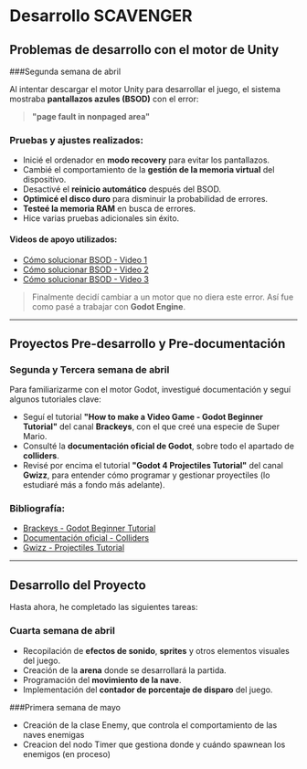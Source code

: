 # Desarrollo SCAVENGER

## Problemas de desarrollo con el motor de Unity
###Segunda semana de abril

Al intentar descargar el motor Unity para desarrollar el juego, el sistema mostraba **pantallazos azules (BSOD)** con el error:

> **"page fault in nonpaged area"**

### Pruebas y ajustes realizados:

- Inicié el ordenador en **modo recovery** para evitar los pantallazos.
- Cambié el comportamiento de la **gestión de la memoria virtual** del dispositivo.
- Desactivé el **reinicio automático** después del BSOD.
- **Optimicé el disco duro** para disminuir la probabilidad de errores.
- **Testeé la memoria RAM** en busca de errores.
- Hice varias pruebas adicionales sin éxito.

#### Videos de apoyo utilizados:

- [Cómo solucionar BSOD - Video 1](https://www.youtube.com/watch?v=1cJAVryIKjs)
- [Cómo solucionar BSOD - Video 2](https://www.youtube.com/watch?v=M13ntyIlW1o)
- [Cómo solucionar BSOD - Video 3](https://www.youtube.com/watch?v=d6O0H0xO1jE&t=180s)

> Finalmente decidí cambiar a un motor que no diera este error. Así fue como pasé a trabajar con **Godot Engine**.

---

## Proyectos Pre-desarrollo y Pre-documentación
### Segunda y Tercera semana de abril

Para familiarizarme con el motor Godot, investigué documentación y seguí algunos tutoriales clave:

- Seguí el tutorial **"How to make a Video Game - Godot Beginner Tutorial"** del canal **Brackeys**, con el que creé una especie de Super Mario.
- Consulté la **documentación oficial de Godot**, sobre todo el apartado de **colliders**.
- Revisé por encima el tutorial **"Godot 4 Projectiles Tutorial"** del canal **Gwizz**, para entender cómo programar y gestionar proyectiles (lo estudiaré más a fondo más adelante).

### Bibliografía:

- [Brackeys - Godot Beginner Tutorial](https://www.youtube.com/watch?v=LOhfqjmasi0&t=3186s)
- [Documentación oficial - Colliders](https://docs.godotengine.org/es/4.x/tutorials/physics/collision_shapes_2d.html)
- [Gwizz - Projectiles Tutorial](https://www.youtube.com/watch?v=YPvPqOqbx-I)

---

## Desarrollo del Proyecto

Hasta ahora, he completado las siguientes tareas:
### Cuarta semana de abril
- Recopilación de **efectos de sonido**, **sprites** y otros elementos visuales del juego.
- Creación de la **arena** donde se desarrollará la partida.
- Programación del **movimiento de la nave**.
- Implementación del **contador de porcentaje de disparo** del juego.

###Primera semana de mayo
- Creación de la clase Enemy, que controla el comportamiento de las naves enemigas
- Creacion del nodo Timer que gestiona donde y cuándo spawnean los enemigos (en proceso)  
